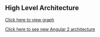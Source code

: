 ## High Level Architecture

[Click here to view graph](ECommerce.ipynb#High-Level-Architecture)

[Click here to see new Angular 2 architecture](2017%20Update.ipynb#Angular-2-Portal-Architecture)